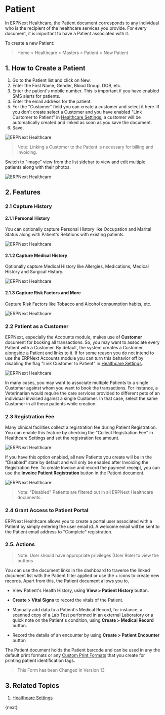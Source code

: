 <!-- add-breadcrumbs -->
# Patient

In ERPNext Healthcare, the Patient document corresponds to any individual who is the recipient of the healthcare services you provide. For every document,  it is important to have a Patient associated with it.

To create a new Patient:

> Home > Healthcare > Masters > Patient > New Patient

## 1. How to Create a Patient

1. Go to the Patient list and click on New.
2. Enter the First Name, Gender, Blood Group, DOB, etc.
3. Enter the patient's mobile number. This is important if you have enabled SMS alerts for patients.
4. Enter the email address for the patient.
5. For the "Customer" field you can create a customer and select it here. If you don't create select a Customer and you have enabled "Link Customer to Patient" in [Healthcare Settings](/docs/user/manual/en/healthcare/healthcare_settings), a customer will be automatically created and linked as soon as you save the document.
6. Save.

<img class="screenshot" alt="ERPNext Healthcare" src="{{docs_base_url}}/assets/img/healthcare/patient_1.png">

> Note: Linking a Customer to the Patient is necessary for billing and invoicing.

Switch to "Image" view from the list sidebar to view and edit multiple patients along with their photos.

<img class="screenshot" alt="ERPNext Healthcare" src="{{docs_base_url}}/assets/img/healthcare/patient-repo.png">

## 2. Features

### 2.1 Capture History

#### 2.1.1 Personal History

You can optionally capture Personal History like Occupation and Marital Status along with Patient's Relations with existing patients.

<img class="screenshot" alt="ERPNext Healthcare" src="{{docs_base_url}}/assets/img/healthcare/patient_personal_history.png">

#### 2.1.2 Capture Medical History

Optionally capture Medical History like Allergies, Medications, Medical History and Surgical History.

<img class="screenshot" alt="ERPNext Healthcare" src="{{docs_base_url}}/assets/img/healthcare/patient_surgical_history.png">

#### 2.1.3 Capture Risk Factors and More

Capture Risk Factors like Tobacco and Alcohol consumption habits, etc.

<img class="screenshot" alt="ERPNext Healthcare" src="{{docs_base_url}}/assets/img/healthcare/patient_risk_factors.png">

### 2.2 Patient as a Customer

ERPNext, especially the Accounts module, makes use of **Customer** document for booking all transactions. So, you may want to associate every Patient with a Customer. By default, the system creates a Customer alongside a Patient and links to it. If for some reason you do not intend to use the ERPNext Accounts module you can turn this behavior off by disabling the flag "Link Customer to Patient" in [Healthcare Settings](/docs/user/manual/en/healthcare/healthcare_settings).

<img class="screenshot" alt="ERPNext Healthcare" src="{{docs_base_url}}/assets/img/healthcare/patient_link_customer.png">

In many cases, you may want to associate multiple Patients to a single Customer against whom you want to book the transactions. For instance, a Veterinarian would require the care services provided to different pets of an individual invoiced against a single Customer. In that case, select the same Customer in all these patients while creation.

### 2.3 Registration Fee

Many clinical facilities collect a registration fee during Patient Registration. You can enable this feature by checking the "Collect Registration Fee" in Healthcare Settings and set the registration fee amount.

<img class="screenshot" alt="ERPNext Healthcare" src="{{docs_base_url}}/assets/img/healthcare/patient_registration_fee.png">

If you have this option enabled, all new Patients you create will be in the "Disabled" state by default and will only be enabled after Invoicing the Registration Fee. To create Invoice and record the payment receipt, you can use the **Invoice Patient Registration** button in the Patient document.

<img class="screenshot" alt="ERPNext Healthcare" src="{{docs_base_url}}/assets/img/healthcare/patient_disabled.png">

> Note: "Disabled" Patients are filtered out in all ERPNext Healthcare documents.

### 2.4 Grant Access to Patient Portal
ERPNext Healthcare allows you to create a portal user associated with a Patient by simply entering the user email id. A welcome email will be sent to the Patient email address to "Complete" registration.

### 2.5. Actions

> Note: User should have appropriate privileges (User Role) to view the buttons

You can use the document links in the dashboard to traverse the linked document list with the Patient filter applied or use the + icons to create new records. Apart from this, the Patient document allows you to,

* View Patient's Health History, using **View > Patient History** button.

* **Create > Vital Signs** to record the vitals of the Patient.

* Manually add data to a Patient's Medical Record, for instance, a scanned copy of a Lab Test performed in an external Laboratory or a quick note on the Patient's condition, using **Create > Medical Record** button.

* Record the details of an encounter by using **Create > Patient Encounter** button

The Patient document holds the Patient barcode and can be used in any the default print formats or any [Custom Print Formats](docs/user/manual/en/customize-erpnext/print-format) that you create for printing patient identification tags.

> This Form has been Changed in Version 13

## 3. Related Topics
1. [Healthcare Settings](/docs/user/manual/en/healthcare/healthcare_settings)

{next}

